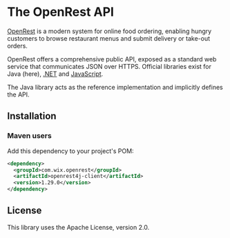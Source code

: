 The OpenRest API
================

[OpenRest](https://www.openrest.com/) is a modern system for online food ordering, enabling hungry customers to browse restaurant menus and submit delivery or take-out orders.

OpenRest offers a comprehensive public API, exposed as a standard web service that communicates JSON over HTTPS.
Official libraries exist for Java (here), [.NET](https://github.com/openrest/openrest4net) and [JavaScript](https://github.com/openrest/openrest4js).

The Java library acts as the reference implementation and implicitly defines the API.

## Installation
### Maven users

Add this dependency to your project's POM:

```xml
<dependency>
  <groupId>com.wix.openrest</groupId>
  <artifactId>openrest4j-client</artifactId>
  <version>1.29.0</version>
</dependency>
```

## License
This library uses the Apache License, version 2.0.
